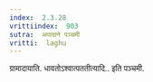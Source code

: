 ```yaml
---
index:  2.3.28
vrittiindex:  903
sutra:  अपादाने पञ्चमी
vritti:  laghu 
---
```


ग्रामादायाति. धावतोऽश्वात्पततीत्यादि.. इति पञ्चमी.


